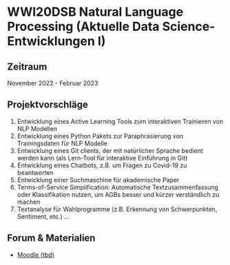 # WWI20DSB Natural Language Processing (Aktuelle Data Science-Entwicklungen I)

## Zeitraum
November 2022 - Februar 2023


## Projektvorschläge
1. Entwicklung eines Active Learning Tools zum interaktiven Trainieren von NLP Modellen
2. Entwicklung eines Python Pakets zur Paraphrasierung von Trainingsdaten für NLP Modelle
3. Entwicklung eines Git clients, der mit natürlicher Sprache bedient werden kann (als Lern-Tool für interaktive Einführung in Git)
4. Entwicklung eines Chatbots, z.B. um Fragen zu Covid-19 zu beantworten
5. Entwicklung einer Suchmaschine für akademische Paper
6. Terms-of-Service Simplification: Automatische Textzusammenfassung oder Klassifikation nutzen, um AGBs besser und kürzer verständlich zu machen
7. Textanalyse für Wahlprogramme (z.B. Erkennung von Schwerpunkten, Sentiment, etc.)
...


## Forum & Materialien
- [Moodle (tbd)](https://moodle.dhbw-mannheim.de/course/view.php?id=7160)
